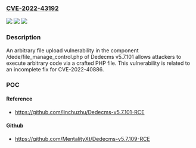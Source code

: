 ### [CVE-2022-43192](https://cve.mitre.org/cgi-bin/cvename.cgi?name=CVE-2022-43192)
![](https://img.shields.io/static/v1?label=Product&message=n%2Fa&color=blue)
![](https://img.shields.io/static/v1?label=Version&message=n%2Fa&color=blue)
![](https://img.shields.io/static/v1?label=Vulnerability&message=n%2Fa&color=brighgreen)

### Description

An arbitrary file upload vulnerability in the component /dede/file_manage_control.php of Dedecms v5.7.101 allows attackers to execute arbitrary code via a crafted PHP file. This vulnerability is related to an incomplete fix for CVE-2022-40886.

### POC

#### Reference
- https://github.com/linchuzhu/Dedecms-v5.7.101-RCE

#### Github
- https://github.com/MentalityXt/Dedecms-v5.7.109-RCE

